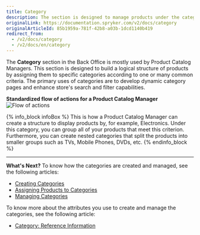 ```yaml
---
title: Category
description: The section is designed to manage products under the category according to a specific criterion, including search and filter them in the online store.
originalLink: https://documentation.spryker.com/v2/docs/category
originalArticleId: 85b1959a-781f-42b8-a03b-1dcd1140b419
redirect_from:
  - /v2/docs/category
  - /v2/docs/en/category
---
```


The **Category** section in the Back Office is mostly used by Product Catalog Managers. 
This section is designed to build a logical structure of products by assigning them to specific categories according to one or many common criteria. 
The primary uses of categories are to develop dynamic category pages and enhance store's search and filter capabilities.

**Standardized flow of actions for a Product Catalog Manager**
![Flow of actions](https://spryker.s3.eu-central-1.amazonaws.com/docs/User+Guides/Back+Office+User+Guides/Category/category-section.png) 

{% info_block infoBox %}
This is how a Product Catalog Manager can create a structure to display products by, for example, Electronics. Under this category, you can group all of your products that meet this criterion. Furthermore, you can create nested categories that split the products into smaller groups such as TVs, Mobile Phones, DVDs, etc.
{% endinfo_block %}
 ***
 **What's Next?**
 To know how the categories are created and managed, see the following articles:
* [Creating Categories](/docs/scos/user/user-guides/{{page.version}}/back-office-user-guide/category/creating-categories.html)
*  [Assigning Products to Categories](/docs/scos/user/user-guides/{{page.version}}/back-office-user-guide/catalog/category/assigning-products-to-categories.html)
*  [Managing Categories](/docs/scos/user/user-guides/{{page.version}}/back-office-user-guide/catalog/category/managing-categories.html)
 
To know more about the attributes you use to create and manage the categories, see the following article:
* [Category: Reference Information](/docs/scos/user/user-guides/{{page.version}}/back-office-user-guide/catalog/category/references/category-reference-information.html)
